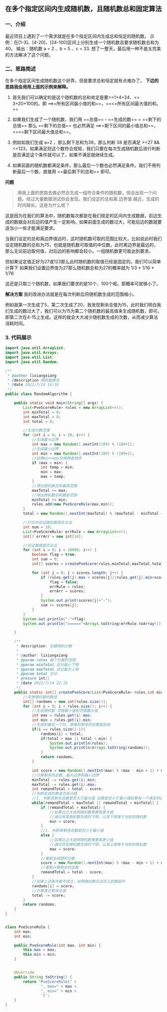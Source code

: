 ## 在多个指定区间内生成随机数，且随机数总和固定算法
### 一、介绍
最近项目上遇到了一个需求就是在多个指定区间内生成总和恒定的随机数。
示例：在[1-3]、[4-20]、[24-100]区间上分别生成一个随机数且要求随机数总和为40。
输出：随机数 a = 2 、b = 5 、c = 33.
想了一整天，最后用一种不是太完美的方法解决了这个问题。

### 二、思路简述
在多个指定区间生成随机数这个好弄，但是要求总和恒定就有点难办了。
**下边的思路我会用用上面的示例来解释。**

1. 首先我们可以确定的是这个随机数的总和肯定是要>=1+4+24、<= 3+20+100的。即 ==>=所有区间最小值的和==，==<=所有区间最大值的和。==

2. 如果我们生成了一个随机数，我们用 ==总值== - ==生成的数== = ==剩下的总值== 那么 ==剩下的总值== 也必然满足  ==>=剩下区间的最小值总和==，==<=剩下区间最大值总和==。

3. 例如如我们生成 a=2 ，那么剩下总和为38，那么判断 38 是否满足 >=27 && <=123，如果满足则这个数符合规矩，我们只要在每次生成随机数后进行判断是否满足这个条件就可以了，如果不满足就继续生成。

4. 如果前面的随机数都满足条件，那么最后一个数也必然满足条件。我们不用判断最后一个数，直接用 ==最后剩下的总和== 即可。  

**问题**
> 用我上面的思路去做必然会生成一组符合条件的随机数，但会出现一个问题。经过大量数据测试你会发现，我们设定的总和离 边界值 越近，生成的时间越长。这是为什么呢？

这是因为在我们的算法中，随机数每次都是在我们规定的区间内生成数据，前边生成的数据会对后边的值产生一定影响。如果前面生成的数过大，可能后边的数就要适当小一些才能满足要求。

当我们设定的总和离边界值远时，这时随机数可取的范围比较大，比如说此时我们设定随机数的总和为75，也就是随机数可取值的中位数。此时离边界是最远的，那么无论前边取何值，对后边的影响都会较小。一组随机数更可能达到要求。

但如果设定值正好为27或123那么此时随机数的取值已经是固定的。我们可以简单计算下 如果我们设置边界值为27那么随机数总和为27的概率就为 1/3 * 1/16 * 1/76

这还是只取三个随机数，如果我们要求的是10个、100个呢。那概率可就够小了。

**解决方案**
我的改进办法就是在每次判断后将随机数生成的范围缩小。

例如我第一次生成了5，第二次生成了20，我发现剩余总值为15，此时我们明白我们生成的数过大了，我们可以为15为第二个随机数的最高值来生成随机数，即可。即第二次在4-15上生成。这样的就会大大减少随机数生成的次数，从而减少算法消耗时间。

### 3. 代码展示
```java
import java.util.ArrayList;
import java.util.Arrays;
import java.util.List;
import java.util.Random;

/**
 * @author lixiangxiang
 * @description 随机数算法
 * @date 2021/7/14 14:10
 */
public class RandomAlgorithm {

    public static void main(String[] args) {
        List<PveScoreRule> rules = new ArrayList<>();
        int minTotal = 0;
        int maxTotal = 0;
        int total = 0;

        //生成分数范围
        for (int i = 0; i < 10; i++) {
            //生成最大边界
            int max = new Random().nextInt(109) % (109+1);
            //生成最小边界
            int min = new Random().nextInt(109) % (109+1);
            //如果min>max交换两者顺序
            if (max < min) {
                int temp = min;
                min = max;
                max = temp;
            }
            //得出随机数总和最高范围
            maxTotal += max;
            //得出随机数总和最低范围
            minTotal += min;
            rules.add(new PveScoreRule(max,min));
        }
        total = new Random().nextInt(maxTotal) % (maxTotal - minTotal + 1) + minTotal;

        //打印并验证随机数是否合法
        int num = 10;
        List<PveScoreRule> errRule = new ArrayList<>();
        int[] errArr = new int[10];

		//验证数据是否合法
        for (int i = 0; i < 10000; i++) {
            boolean flag = true;
            int sum = 0;
            int[] scores = createPveScore(rules,minTotal,maxTotal,total);

            for (int j = 0; j < scores.length; j++) {
                if (rules.get(j).max < scores[j]||rules.get(j).min>scores[j]) {
                    flag = false;
                    errRule = rules;
                    errArr = scores;
                }
                System.out.print(scores[j]+"-");
                sum += scores[j];
            }
        }
        System.out.println("-"+flag)
        System.out.println("======"+Arrays.toString(errRule.toArray()));

    }

    /**
     * description: 创建随机分数
     *
     * @author: lixiangxiang
     * @param rules 每个分数的范围
     * @param minTotal 总分最小下限
     * @param maxTotal 总分最大上限
     * @param total 总分
     * @return int[]
     * @date 2021/7/14 22:18
     */
    public static int[] createPveScore(List<PveScoreRule> rules,int minTotal,int maxTotal,int total) {
        //存放随机数的数组
        int[] randoms = new int[rules.size()];
        for (int i = 0; i < rules.size(); i++) {
            //生成随机数 范围最小值到范围最大值
            int max = rules.get(i).max;
            int min = rules.get(i).min;
            //生成到最后一个时，直接将剩余的总数赋给他
            if(i == rules.size()-1){
                randoms[i] = total;
                if(total > max || total < min) {
                    System.out.println(rules);
                    System.out.println(Arrays.toString(randoms));
                }
                return randoms;
            }

            int score = new Random().nextInt(max) % (max - min + 1) + min;
            //计算剩余的总数、最大边界和最小边界
            minTotal -= rules.get(i).min;
            maxTotal -= rules.get(i).max;
            int remandTotal = total - score;
            //判断生成的数是否有问题
            //1. 判断其剩余总数是否大于最大值 总数是否小于最小值如果有一个满足则进行循环,直到随机数可行时
            while(remandTotal > maxTotal || remandTotal < minTotal) {
                if (remandTotal > maxTotal) {
                    //如果比之大说明随机数需要取更大值
                    //通过改变随机数生成的下限，让其下限等于当前的随机数
                    min = score;
                }
                //1. 判断其剩余总数是否小于最小值
                else {
                    //如果比之大说明随机数需要取更小值
                    //通过改变随机数生成的下限，让其上限等于当前的随机数
                    max = score;
                }
                //重新生成随机分数
                score = new Random().nextInt(max) % (max - min + 1) + min;
                //重新计算剩余的总数
                remandTotal = total - score;
            }
            //如果上述条件都不成立，说明随机数合法存入到数组中
            randoms[i] = score;
            //计算真正剩余总值
            total -= score;
        }
        return randoms;
    }
}


class PveScoreRule {
    int max;
    int min;

    public PveScoreRule(int max, int min) {
        this.max = max;
        this.min = min;
    }


    @Override
    public String toString() {
        return "PveScoreRule{" +
                ", max=" + max +
                ", min=" + min +
                '}';
    }
}
```
